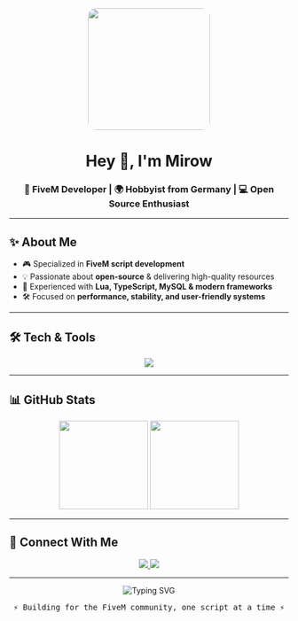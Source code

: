<!-- Banner -->
<div align="center">
  <img src="https://i.pinimg.com/736x/bf/85/09/bf85092791b558c1ba5c62ce296de849.jpg" width="220" style="border-radius: 15px;" />
</div>

<h1 align="center">Hey 👋, I'm Mirow</h1>
<h3 align="center">🚀 FiveM Developer | 🌍 Hobbyist from Germany | 💻 Open Source Enthusiast</h3>

---

## ✨ About Me
- 🎮 Specialized in **FiveM script development**  
- 💡 Passionate about **open-source** & delivering high-quality resources  
- 🔧 Experienced with **Lua, TypeScript, MySQL & modern frameworks**  
- 🛠 Focused on **performance, stability, and user-friendly systems**  

---

## 🛠️ Tech & Tools
<div align="center">
  <img src="https://skillicons.dev/icons?i=lua,ts,js,html,css,react,mysql,nodejs,linux,windows,vscode,git,github,figma&perline=7" />
</div>

---

## 📊 GitHub Stats
<div align="center">
  <img src="https://github-readme-stats.vercel.app/api?username=Mirrrrrow&show_icons=true&theme=tokyonight&hide_border=true" height="160px"/>
  <img src="https://github-readme-stats.vercel.app/api/top-langs/?username=Mirrrrrow&layout=compact&theme=tokyonight&hide_border=true" height="160px"/>
</div>

---

## 💬 Connect With Me
<div align="center">
  <a href="https://discordapp.com/users/261046946754461696" target="_blank">
    <img src="https://img.shields.io/badge/Discord-%235865F2.svg?style=for-the-badge&logo=discord&logoColor=white">
  </a>
  <a href="mailto:geloeste_04anzug@icloud.com target="_blank">
    <img src="https://img.shields.io/badge/Email-D14836.svg?style=for-the-badge&logo=gmail&logoColor=white">
  </a>
</div>

---


<div align="center">

![Typing SVG](https://readme-typing-svg.demolab.com?font=Fira+Code&size=22&pause=1000&color=00C0FF&center=true&vCenter=true&width=435&lines=FiveM+Developer;Open+Source+Enthusiast;Lua+%7C+TypeScript+%7C+SQL;Performance+Oriented;Always+Building+Something+New)

</div>

<p align="center">
  <samp>⚡ Building for the FiveM community, one script at a time ⚡</samp>
</p>
